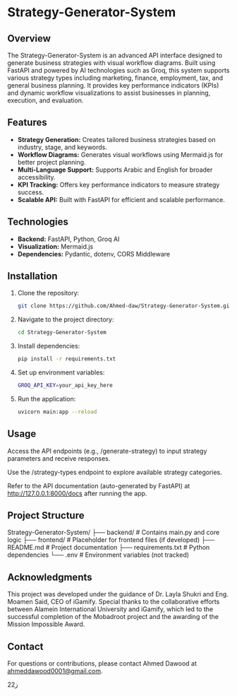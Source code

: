 # Strategy-Generator-System

## Overview
The Strategy-Generator-System is an advanced API interface designed to generate business strategies with visual workflow diagrams. Built using FastAPI and powered by AI technologies such as Groq, this system supports various strategy types including marketing, finance, employment, tax, and general business planning. It provides key performance indicators (KPIs) and dynamic workflow visualizations to assist businesses in planning, execution, and evaluation.

## Features
- **Strategy Generation:** Creates tailored business strategies based on industry, stage, and keywords.
- **Workflow Diagrams:** Generates visual workflows using Mermaid.js for better project planning.
- **Multi-Language Support:** Supports Arabic and English for broader accessibility.
- **KPI Tracking:** Offers key performance indicators to measure strategy success.
- **Scalable API:** Built with FastAPI for efficient and scalable performance.

## Technologies
- **Backend:** FastAPI, Python, Groq AI
- **Visualization:** Mermaid.js
- **Dependencies:** Pydantic, dotenv, CORS Middleware

## Installation
1. Clone the repository:
   ```bash
   git clone https://github.com/Ahmed-daw/Strategy-Generator-System.git

2. Navigate to the project directory:
   ```bash
   cd Strategy-Generator-System

3. Install dependencies:
   ```bash
   pip install -r requirements.txt

4. Set up environment variables:
   ```bash
   GROQ_API_KEY=your_api_key_here

5. Run the application:
   ```bash
   uvicorn main:app --reload


## Usage
Access the API endpoints (e.g., /generate-strategy) to input strategy parameters and receive responses.

Use the /strategy-types endpoint to explore available strategy categories.

Refer to the API documentation (auto-generated by FastAPI) at http://127.0.0.1:8000/docs after running the app.

## Project Structure
Strategy-Generator-System/
├── backend/           # Contains main.py and core logic
├── frontend/          # Placeholder for frontend files (if developed)
├── README.md          # Project documentation
├── requirements.txt   # Python dependencies
└── .env               # Environment variables (not tracked)


## Acknowledgments
This project was developed under the guidance of Dr. Layla Shukri and Eng. Moamen Said, CEO of iGamify. Special thanks to the collaborative efforts between Alamein International University and iGamify, which led to the successful completion of the Mobadroot project and the awarding of the Mission Impossible Award.


## Contact
For questions or contributions, please contact Ahmed Dawood at ahmeddawood0001@gmail.com.

2ز2
